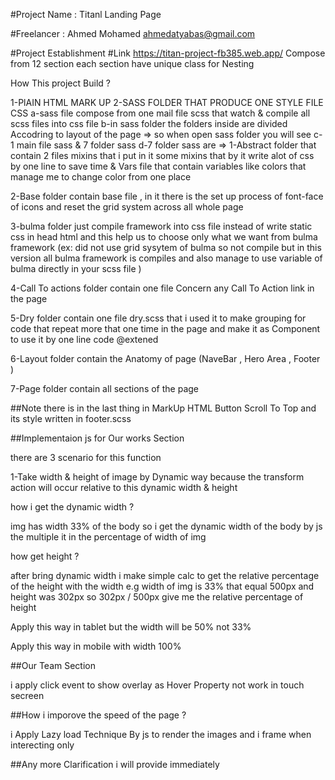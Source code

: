 #Project Name : Titanl Landing Page 

#Freelancer : Ahmed Mohamed ahmedatyabas@gmail.com

#Project Establishment 
 #Link https://titan-project-fb385.web.app/
Compose from 12 section each section have unique class for Nesting 

How This project Build ?


1-PlAIN HTML MARK UP 
2-SASS FOLDER THAT PRODUCE ONE STYLE FILE CSS
a-sass file compose from one mail file scss that watch & compile all scss files into css file 
b-in sass folder the folders inside are divided Accodring to layout of the page => so when open sass folder you will see 
c-1 main file sass & 7 folder sass
d-7 folder sass are =>
1-Abstract folder that contain 2 files mixins that i put in it some mixins that by it write alot of css by one line to save time & Vars file that contain variables like colors that manage me to change color from one place 

2-Base folder contain base file , in it there is the set up process of font-face of icons and reset the grid system across all whole page 

3-bulma folder just compile framework into css file instead of write static css in head html and this help us to choose only what we want from bulma framework (ex: did not use grid sysytem of bulma so not compile but in this version all bulma framework is compiles and also manage to use variable of bulma directly in your scss file )

4-Call To actions folder contain one file Concern any Call To Action link in the page 

5-Dry folder contain one file dry.scss that i used it to make grouping for code that repeat more that one time in the page and make it as Component to use it by one line code @extened 

6-Layout folder contain the Anatomy of page (NaveBar , Hero Area , Footer )

7-Page folder contain all sections of the page 


##Note there is in the last thing in MarkUp HTML Button Scroll To Top and its style written in footer.scss

##Implementaion js for Our works Section 

there are 3 scenario for this function 


1-Take width & height of image by Dynamic way because the transform action will occur relative to this dynamic width & height 

how i get the dynamic width ?

img has width 33% of the body so i get the dynamic width of the body by js the multiple it in the percentage of width of img 

how get height ?

after bring dynamic width i make simple calc to get the relative percentage of the height with the width 
e.g width of  img is 33% that equal 500px and height was 302px so 302px / 500px give me the relative percentage of height 

Apply this way in tablet but the width will be 50% not 33%

Apply this way in mobile with width 100% 


##Our Team Section 

i apply click event to show overlay as Hover Property not work in touch secreen 









##How i imporove the speed of the page ?

i Apply Lazy load Technique By js to render the images and i frame when interecting only 

##Any more Clarification i will provide immediately 

